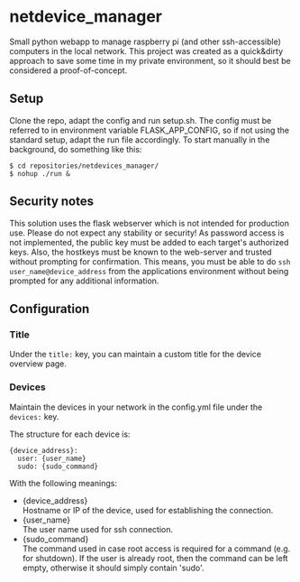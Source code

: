 # netdevice_manager
Small python webapp to manage raspberry pi (and other ssh-accessible) computers in the local network.
This project was created as a quick&dirty approach to save some time in my private environment, so it should best be considered a proof-of-concept.

## Setup
Clone the repo, adapt the config and run setup.sh.
The config must be referred to in environment variable FLASK_APP_CONFIG, so if not using the standard setup, adapt the run file accordingly.
To start manually in the background, do something like this:
```
$ cd repositories/netdevices_manager/
$ nohup ./run &
```

## Security notes
This solution uses the flask webserver which is not intended for production use. Please do not expect any stability or security!
As password access is not implemented, the public key must be added to each target's authorized keys.
Also, the hostkeys must be known to the web-server and trusted without prompting for confirmation.
This means, you must be able to do ```ssh user_name@device_address``` from the applications environment without being prompted for any additional information.

## Configuration
### Title
Under the `title:` key, you can maintain a custom title for the device overview page.
### Devices
Maintain the devices in your network in the config.yml file under the `devices:` key.

The structure for each device is:
```
{device_address}:  
  user: {user_name}  
  sudo: {sudo_command}  
```

With the following meanings:
- {device_address}  
  Hostname or IP of the device, used for establishing the connection.
- {user_name}  
  The user name used for ssh connection.
- {sudo_command}  
  The command used in case root access is required for a command (e.g. for shutdown).
  If the user is already root, then the command can be left empty, otherwise it should simply contain 'sudo'.


